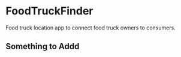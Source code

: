 # FoodTruckFinder
Food truck location app to connect food truck owners to consumers.

## Something to Addd